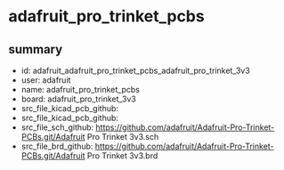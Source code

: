 # adafruit_pro_trinket_pcbs
 
## summary 
* id: adafruit_adafruit_pro_trinket_pcbs_adafruit_pro_trinket_3v3
* user: adafruit
* name: adafruit_pro_trinket_pcbs
* board: adafruit_pro_trinket_3v3
* src_file_kicad_pcb_github: 
* src_file_kicad_pcb_github: 
* src_file_sch_github: https://github.com/adafruit/Adafruit-Pro-Trinket-PCBs.git/Adafruit Pro Trinket 3v3.sch
* src_file_brd_github: https://github.com/adafruit/Adafruit-Pro-Trinket-PCBs.git/Adafruit Pro Trinket 3v3.brd



